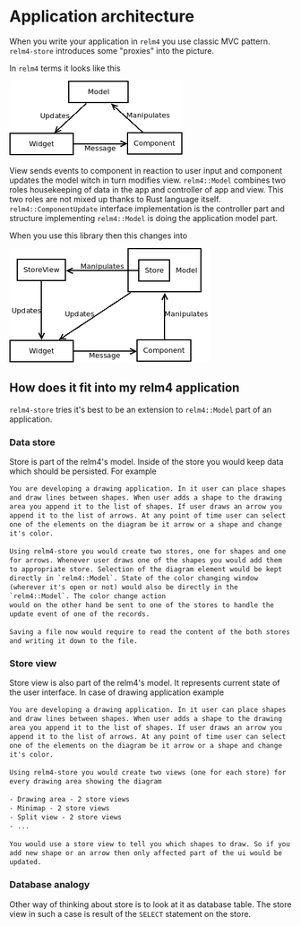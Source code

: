 # Application architecture

When you write your application in `relm4` you use classic MVC pattern. `relm4-store` introduces some "proxies" into the picture.

In `relm4` terms it looks like this

![relm4 MVC](./assets/mvc.png)

View sends events to component in reaction to user input and component updates the model witch in turn modifies view. `relm4::Model` combines two roles housekeeping of data in the app and controller of app and view. This two roles are not mixed up thanks to Rust language itself. `relm4::ComponentUpdate` interface implementation is the controller part and structure implementing `relm4::Model` is doing the application model part.

When you use this library then this changes into

![relm4-store MVC](./assets/mvc-store.png)

## How does it fit into my relm4 application

`relm4-store` tries it's best to be an extension to `relm4::Model` part of an application.

### Data store

Store is part of the relm4's model. Inside of the store you would keep data which should be persisted. For example

```text
You are developing a drawing application. In it user can place shapes and draw lines between shapes. When user adds a shape to the drawing area you append it to the list of shapes. If user draws an arrow you append it to the list of arrows. At any point of time user can select one of the elements on the diagram be it arrow or a shape and change it's color.

Using relm4-store you would create two stores, one for shapes and one for arrows. Whenever user draws one of the shapes you would add them to appropriate store. Selection of the diagram element would be kept directly in `relm4::Model`. State of the color changing window (wherever it's open or not) would also be directly in the `relm4::Model`. The color change action
would on the other hand be sent to one of the stores to handle the update event of one of the records.

Saving a file now would require to read the content of the both stores and writing it down to the file.
```

### Store view

Store view is also part of the relm4's model. It represents current state of the user interface. In case of drawing application example

```text
You are developing a drawing application. In it user can place shapes and draw lines between shapes. When user adds a shape to the drawing area you append it to the list of shapes. If user draws an arrow you append it to the list of arrows. At any point of time user can select one of the elements on the diagram be it arrow or a shape and change it's color.

Using relm4-store you would create two views (one for each store) for every drawing area showing the diagram

- Drawing area - 2 store views
- Minimap - 2 store views
- Split view - 2 store views
- ...

You would use a store view to tell you which shapes to draw. So if you add new shape or an arrow then only affected part of the ui would be updated. 
```

### Database analogy

Other way of thinking about store is to look at it as database table. The store view in such a case is result of the `SELECT` statement on the store.
